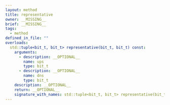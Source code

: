```yaml
---
layout: method
title: representative
owner: __MISSING__
brief: __MISSING__
tags:
  - method
defined_in_file: ""
overloads:
  std::tuple<bit_t, bit_t> representative(bit_t, bit_t) const:
    arguments:
      - description: __OPTIONAL__
        name: ups
        type: bit_t
      - description: __OPTIONAL__
        name: dns
        type: bit_t
    description: __OPTIONAL__
    return: __OPTIONAL__
    signature_with_names: std::tuple<bit_t, bit_t> representative(bit_t ups, bit_t dns) const
---
```

